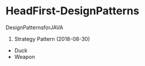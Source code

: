 # HeadFirst-DesignPatterns

DesignPatternsforJAVA

1. Strategy Pattern  (2018-08-30)
 - Duck
 - Weapon
